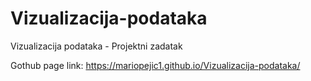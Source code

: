 # Vizualizacija-podataka
Vizualizacija podataka - Projektni zadatak

Gothub page link: https://mariopejic1.github.io/Vizualizacija-podataka/
